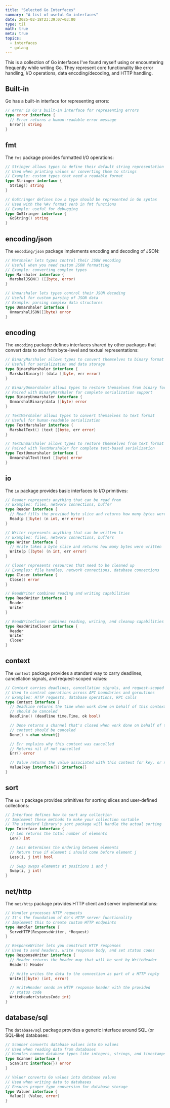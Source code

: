 ```yaml
---
title: "Selected Go Interfaces"
summary: "A list of useful Go interfaces"
date: 2025-02-18T23:39:07+03:00
type: til
math: true
meta: true
topics:
  - interfaces
  - golang
---
```


This is a collection of Go interfaces I've found myself using or encountering frequently while writing Go.
They represent core functionality like error handling, I/O operations, data encoding/decoding, and HTTP handling.

## Built-in

Go has a built-in interface for representing errors:

```go
// error is Go's built-in interface for representing errors
type error interface {
  // Error returns a human-readable error message
  Error() string
}
```

## fmt

The `fmt` package provides formatted I/O operations:

```go
// Stringer allows types to define their default string representation
// Used when printing values or converting them to strings
// Example: custom types that need a readable format
type Stringer interface {
  String() string
}

// GoStringer defines how a type should be represented in Go syntax
// Used with the %#v format verb in fmt functions
// Example: useful for debugging
type GoStringer interface {
  GoString() string
}
```

## encoding/json

The `encoding/json` package implements encoding and decoding of JSON:

```go
// Marshaler lets types control their JSON encoding
// Useful when you need custom JSON formatting
// Example: converting complex types
type Marshaler interface {
  MarshalJSON() ([]byte, error)
}

// Unmarshaler lets types control their JSON decoding
// Useful for custom parsing of JSON data
// Example: parsing complex data structures
type Unmarshaler interface {
  UnmarshalJSON([]byte) error
}
```

## encoding

The `encoding` package defines interfaces shared by other packages that
convert data to and from byte-level and textual representations:

```go
// BinaryMarshaler allows types to convert themselves to binary format
// Useful for serialization and data storage
type BinaryMarshaler interface {
  MarshalBinary() (data []byte, err error)
}

// BinaryUnmarshaler allows types to restore themselves from binary format
// Paired with BinaryMarshaler for complete serialization support
type BinaryUnmarshaler interface {
  UnmarshalBinary(data []byte) error
}

// TextMarshaler allows types to convert themselves to text format
// Useful for human-readable serialization
type TextMarshaler interface {
  MarshalText() (text []byte, err error)
}

// TextUnmarshaler allows types to restore themselves from text format
// Paired with TextMarshaler for complete text-based serialization
type TextUnmarshaler interface {
  UnmarshalText(text []byte) error
}
```

## io

The `io` package provides basic interfaces to I/O primitives:

```go
// Reader represents anything that can be read from
// Examples: files, network connections, buffer
type Reader interface {
  // Read fills the provided byte slice and returns how many bytes were read
  Read(p []byte) (n int, err error)
}

// Writer represents anything that can be written to
// Examples: files, network connections, buffers
type Writer interface {
  // Write takes a byte slice and returns how many bytes were written
  Write(p []byte) (n int, err error)
}

// Closer represents resources that need to be cleaned up
// Examples: file handles, network connections, database connections
type Closer interface {
  Close() error
}

// ReadWriter combines reading and writing capabilities
type ReadWriter interface {
  Reader
  Writer
}

// ReadWriteCloser combines reading, writing, and cleanup capabilities
type ReadWriteCloser interface {
  Reader
  Writer
  Closer
}
```

## context

The `context` package provides a standard way to carry deadlines, cancellation signals, and request-scoped values:

```go
// Context carries deadlines, cancellation signals, and request-scoped values
// Used to control operations across API boundaries and goroutines
// Examples: HTTP requests, database operations, RPC calls
type Context interface {
  // Deadline returns the time when work done on behalf of this context
  // should be canceled
  Deadline() (deadline time.Time, ok bool)

  // Done returns a channel that's closed when work done on behalf of this
  // context should be canceled
  Done() <-chan struct{}

  // Err explains why this context was cancelled
  // Returns nil if not cancelled
  Err() error

  // Value returns the value associated with this context for key, or nil
  Value(key interface{}) interface{}
}
```

## sort

The `sort` package provides primitives for sorting slices and user-defined collections:

```go
// Interface defines how to sort any collection
// Implement these methods to make your collection sortable
// The standard library's sort package will handle the actual sorting
type Interface interface {
  // Len returns the total number of elements
  Len() int

  // Less determines the ordering between elements
  // Return true if element i should come before element j
  Less(i, j int) bool

  // Swap swaps elements at positions i and j
  Swap(i, j int)
}
```

## net/http

The `net/http` package provides HTTP client and server implementations:

```go
// Handler processes HTTP requests
// It's the foundation of Go's HTTP server functionality
// Implement this to create custom HTTP endpoints
type Handler interface {
  ServeHTTP(ResponseWriter, *Request)
}

// ResponseWriter lets you construct HTTP responses
// Used to send headers, write response body, and set status codes
type ResponseWriter interface {
  // Header returns the header map that will be sent by WriteHeader
  Header() Header

  // Write writes the data to the connection as part of a HTTP reply
  Write([]byte) (int, error)

  // WriteHeader sends an HTTP response header with the provided
  // status code
  WriteHeader(statusCode int)
}
```

## database/sql

The `database/sql` package provides a generic interface around SQL (or SQL-like) databases:

```go
// Scanner converts database values into Go values
// Used when reading data from databases
// Handles common database types like integers, strings, and timestamps
type Scanner interface {
  Scan(src interface{}) error
}

// Valuer converts Go values into database values
// Used when writing data to databases
// Ensures proper type conversion for database storage
type Valuer interface {
  Value() (Value, error)
}
```
